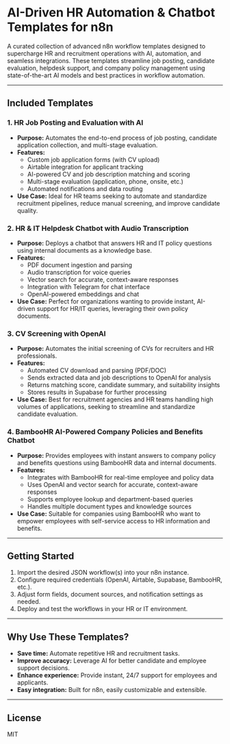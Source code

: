 # AI-Driven HR Automation & Chatbot Templates for n8n

A curated collection of advanced n8n workflow templates designed to supercharge HR and recruitment operations with AI, automation, and seamless integrations. These templates streamline job posting, candidate evaluation, helpdesk support, and company policy management using state-of-the-art AI models and best practices in workflow automation.

---

## Included Templates

### 1. HR Job Posting and Evaluation with AI
- **Purpose:** Automates the end-to-end process of job posting, candidate application collection, and multi-stage evaluation.
- **Features:**
  - Custom job application forms (with CV upload)
  - Airtable integration for applicant tracking
  - AI-powered CV and job description matching and scoring
  - Multi-stage evaluation (application, phone, onsite, etc.)
  - Automated notifications and data routing
- **Use Case:** Ideal for HR teams seeking to automate and standardize recruitment pipelines, reduce manual screening, and improve candidate quality.

### 2. HR & IT Helpdesk Chatbot with Audio Transcription
- **Purpose:** Deploys a chatbot that answers HR and IT policy questions using internal documents as a knowledge base.
- **Features:**
  - PDF document ingestion and parsing
  - Audio transcription for voice queries
  - Vector search for accurate, context-aware responses
  - Integration with Telegram for chat interface
  - OpenAI-powered embeddings and chat
- **Use Case:** Perfect for organizations wanting to provide instant, AI-driven support for HR/IT queries, leveraging their own policy documents.

### 3. CV Screening with OpenAI
- **Purpose:** Automates the initial screening of CVs for recruiters and HR professionals.
- **Features:**
  - Automated CV download and parsing (PDF/DOC)
  - Sends extracted data and job descriptions to OpenAI for analysis
  - Returns matching score, candidate summary, and suitability insights
  - Stores results in Supabase for further processing
- **Use Case:** Best for recruitment agencies and HR teams handling high volumes of applications, seeking to streamline and standardize candidate evaluation.

### 4. BambooHR AI-Powered Company Policies and Benefits Chatbot
- **Purpose:** Provides employees with instant answers to company policy and benefits questions using BambooHR data and internal documents.
- **Features:**
  - Integrates with BambooHR for real-time employee and policy data
  - Uses OpenAI and vector search for accurate, context-aware responses
  - Supports employee lookup and department-based queries
  - Handles multiple document types and knowledge sources
- **Use Case:** Suitable for companies using BambooHR who want to empower employees with self-service access to HR information and benefits.

---

## Getting Started
1. Import the desired JSON workflow(s) into your n8n instance.
2. Configure required credentials (OpenAI, Airtable, Supabase, BambooHR, etc.).
3. Adjust form fields, document sources, and notification settings as needed.
4. Deploy and test the workflows in your HR or IT environment.

---

## Why Use These Templates?
- **Save time:** Automate repetitive HR and recruitment tasks.
- **Improve accuracy:** Leverage AI for better candidate and employee support decisions.
- **Enhance experience:** Provide instant, 24/7 support for employees and applicants.
- **Easy integration:** Built for n8n, easily customizable and extensible.

---

## License
MIT 